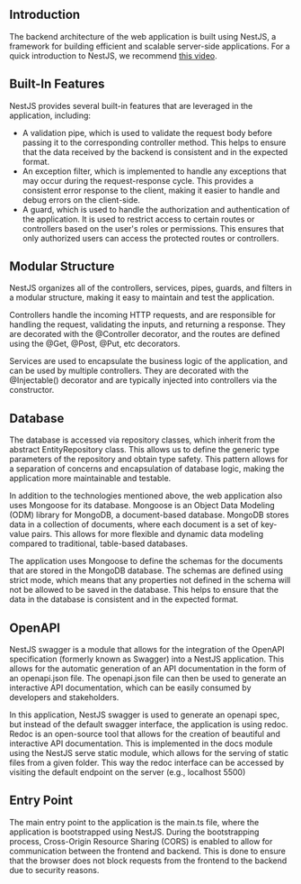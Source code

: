 ## Introduction

The backend architecture of the web application is built using NestJS, a framework for building efficient and scalable server-side applications. For a quick introduction to NestJS, we recommend [this video](https://www.youtube.com/watch?v=0M8AYU_hPas).


## Built-In Features

NestJS provides several built-in features that are leveraged in the application, including:
- A validation pipe, which is used to validate the request body before passing it to the corresponding controller method. This helps to ensure that the data received by the backend is consistent and in the expected format.
- An exception filter, which is implemented to handle any exceptions that may occur during the request-response cycle. This provides a consistent error response to the client, making it easier to handle and debug errors on the client-side.
- A guard, which is used to handle the authorization and authentication of the application. It is used to restrict access to certain routes or controllers based on the user's roles or permissions. This ensures that only authorized users can access the protected routes or controllers.

## Modular Structure


NestJS organizes all of the controllers, services, pipes, guards, and filters in a modular structure, making it easy to maintain and test the application.

Controllers handle the incoming HTTP requests, and are responsible for handling the request, validating the inputs, and returning a response. They are decorated with the @Controller decorator, and the routes are defined using the @Get, @Post, @Put, etc decorators.

Services are used to encapsulate the business logic of the application, and can be used by multiple controllers. They are decorated with the @Injectable() decorator and are typically injected into controllers via the constructor.

## Database

The database is accessed via repository classes, which inherit from the abstract EntityRepository class. This allows us to define the generic type parameters of the repository and obtain type safety. This pattern allows for a separation of concerns and encapsulation of database logic, making the application more maintainable and testable.

In addition to the technologies mentioned above, the web application also uses Mongoose for its database. Mongoose is an Object Data Modeling (ODM) library for MongoDB, a document-based database. MongoDB stores data in a collection of documents, where each document is a set of key-value pairs. This allows for more flexible and dynamic data modeling compared to traditional, table-based databases.

The application uses Mongoose to define the schemas for the documents that are stored in the MongoDB database. The schemas are defined using strict mode, which means that any properties not defined in the schema will not be allowed to be saved in the database. This helps to ensure that the data in the database is consistent and in the expected format.

## OpenAPI

NestJS swagger is a module that allows for the integration of the OpenAPI specification (formerly known as Swagger) into a NestJS application. This allows for the automatic generation of an API documentation in the form of an openapi.json file. The openapi.json file can then be used to generate an interactive API documentation, which can be easily consumed by developers and stakeholders.

In this application, NestJS swagger is used to generate an openapi spec, but instead of the default swagger interface, the application is using redoc. Redoc is an open-source tool that allows for the creation of beautiful and interactive API documentation. This is implemented in the docs module using the NestJS serve static module, which allows for the serving of static files from a given folder. This way the redoc interface can be accessed by visiting the default endpoint on the server (e.g., localhost 5500)

## Entry Point

The main entry point to the application is the main.ts file, where the application is bootstrapped using NestJS. During the bootstrapping process, Cross-Origin Resource Sharing (CORS) is enabled to allow for communication between the frontend and backend. This is done to ensure that the browser does not block requests from the frontend to the backend due to security reasons.